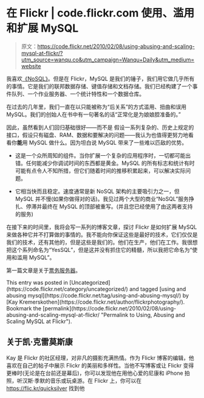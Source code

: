 # 在 Flickr | code.flickr.com 使用、滥用和扩展 MySQL

> 原文：<https://code.flickr.net/2010/02/08/using-abusing-and-scaling-mysql-at-flickr/?utm_source=wanqu.co&utm_campaign=Wanqu+Daily&utm_medium=website>



我喜欢[《NoSQL》](http://blog.oskarsson.nu/2009/06/nosql-debrief.html)。但是在 Flickr，MySQL 是我们的锤子，我们用它做几乎所有的事情。它是我们的联邦数据存储、键值存储和文档存储。我们已经构建了一个事件队列、一个作业服务器、一个统计特性和一个数据仓库。

在过去的几年里，我们一直在以只能被称为“后关系”的方式滥用、扭曲和误用 MySQL。我们的创始人在书中有一句著名的话“正常化是为娘娘腔准备的。”

因此，虽然看到人们回归基础很好——而不是
假设一系列复杂的、历史上规定的接口，假设只有磁盘、RAM、数据和要解决的问题——我认为也值得更努力地看看你**能**用 MySQL 做什么。因为坦白说 MySQL 带来了一些难以匹敌的优势。

*   这是一个众所周知的组件。当你扩展一个复杂的应用程序时，一切都可能出错。任何能减少你调试时间的东西都是黄金。MySQL 的所有标志和统计有时可能有点令人不知所措，但它们随着时间的推移积累起来，可以解决实际问题。

*   它相当快而且稳定。速度通常是新 NoSQL 架构的主要吸引力之一，但 MySQL 并不慢(如果你做得对的话)。我见过两个大型的商业“NoSQL”服务挣扎、停滞并最终在 MySQL 的顶部被重写。(并且您已经使用了由这两者支持的服务)

在接下来的时间里，我将会写一系列的博客文章，探讨 Flickr 是如何扩展 MySQL 来做各种它并不打算做的事情的。我不能向你保证这些是最好的技术，它们仅仅是我们的技术，还有其他的，但是这些是我们的。他们在生产，他们在工作。我很想把这个系列命名为“YesSQL”，但是这并没有抓住它的精髓，所以我把它命名为“使用和滥用 MySQL”。

第一篇文章是关于[票务服务器](http://code.flickr.com/blog/2010/02/08/ticket-servers-distributed-unique-primary-keys-on-the-cheap/)。

<footer class="entry-meta">This entry was posted in [Uncategorized](https://code.flickr.net/category/uncategorized/) and tagged [using and abusing mysql](https://code.flickr.net/tag/using-and-abusing-mysql/) by [Kay Kremerskothen](https://code.flickr.net/author/flickrphotography/). Bookmark the [permalink](https://code.flickr.net/2010/02/08/using-abusing-and-scaling-mysql-at-flickr/ "Permalink to Using, Abusing and Scaling MySQL at Flickr").

## 关于凯·克雷莫斯康

Kay 是 Flickr 的社区经理，对非凡的摄影充满热情。作为 Flickr 博客的编辑，他喜欢在自己的帖子中展示 Flickr 的美丽和多样性。当他不写博客或让 Flickr 变得更棒时(无论是在台前还是幕后)，你可以发现他在用他心爱的尼康和 iPhone 拍照，听汉斯·季默的音乐或玩桌游。在 Flickr 上，你可以在 https://flic.kr/quicksilver 找到他

</footer>

